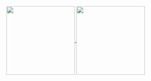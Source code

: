 <a href="https://github.com/anuraghazra/convoychat">
  <img align="center" height="180" src="https://github-readme-stats.vercel.app/api?username=yuuumiravy&count_private=true&bg_color=deg,4b73ff,7cf7ff&title_color=fff&text_color=fff&hide_border=true" />
</a>
<a href="https://github.com/anuraghazra/github-readme-stats">
  <img align="center" height="180" src="https://github-readme-stats.vercel.app/api/top-langs/?username=yuuumiravy&layout=compact&bg_color=deg,4b73ff,7cf7ff&title_color=fff&text_color=fff&hide_border=true" />
</a>
